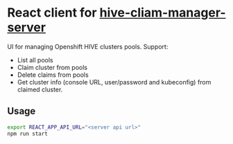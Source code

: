 # React client for [hive-cliam-manager-server](https://github.com/RedHatQE/hive-claim-manager-server)

UI for managing Openshift HIVE clusters pools.
Support:

- List all pools
- Claim cluster from pools
- Delete claims from pools
- Get cluster info (console URL, user/password and kubeconfig) from claimed cluster.

## Usage

```bash
export REACT_APP_API_URL="<server api url>"
npm run start
```
